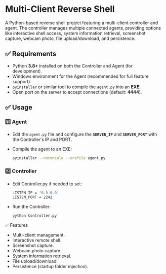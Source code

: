 
# Multi-Client Reverse Shell

A Python-based reverse shell project featuring a multi-client controller and agent.
The controller manages multiple connected agents, providing options like interactive shell access, system information retrieval, screenshot capture, webcam photo, file upload/download, and persistence. 

## ✅ Requirements
- Python **3.8+** installed on both the Controller and Agent (for development).
- Windows environment for the Agent (recommended for full feature support).
- `pyinstaller` or similar tool to compile the `agent.py` into an **EXE**.
- Open port on the server to accept connections (default: **4444**).

## ✅ Usage

### 1️⃣ Agent
- Edit the `agent.py` file and configure the **`SERVER_IP`** and **`SERVER_PORT`** with the Controller's IP and PORT.
- Compile the agent to an EXE:
  
  ```bash
  pyinstaller --noconsole --onefile agent.py


### 2️⃣ Controller
- Edit Controller.py if needed to set:
  
  ```bash
  LISTEN_IP = '0.0.0.0'
  LISTEN_PORT = 2242

- Run the Controller:
  
  ```bash
  python Controller.py

✅ Features
- Multi-client management.
- Interactive remote shell.
- Screenshot capture.
- Webcam photo capture.
- System information retrieval.
- File upload/download.
- Persistence (startup folder injection).

